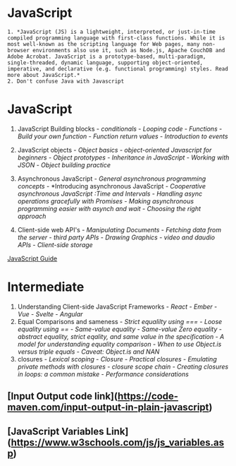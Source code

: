 # **JavaScript**
    1. *JavaScript (JS) is a lightweight, interpreted, or just-in-time compiled programming language with first-class functions. While it is most well-known as the scripting language for Web pages, many non-browser environments also use it, such as Node.js, Apache CouchDB and Adobe Acrobat. JavaScript is a prototype-based, multi-paradigm, single-threaded, dynamic language, supporting object-oriented, imperative, and declarative (e.g. functional programming) styles. Read more about JavaScript.*
    2. Don't confuse Java with Javascript
# **JavaScript**
1. JavaScript Building blocks
            - *conditionals*
            - *Looping code*
            - *Functions*
            - *Build your own function*
            - *Function return values*
            - *Introduction to events*
            
2. JavaScript objects
            - *Object basics*
            - *object-oriented Javascript for beginners*
            - *Object prototypes*
            - *Inheritance in JavaScript*
            - *Working with JSON*
            - *Object building practice*
3. Asynchronous JavaScript
            - *General asynchronous programming concepts*
            - *Introducing asynchronous JavaScript
            - *Cooperative asynchronous JavaScript :Time and Intervals*
            - *Handling async operations gracefully with Promises*
            - *Making asynchronous programming easier with asynch and wait*
            - *Choosing the right approach*
4. Client-side web API's
            - *Manipulating Documents*
            - *Fetching data from the server*
            - *third party APIs*
            - *Drawing Graphics*
            - *video and daudio APIs*
            - *Client-side storage*

[JavaScript Guide](https://developer.mozilla.org/en-US/docs/Web/JavaScript/Guide)


# **Intermediate**

1. Understanding Client-side JavaScript Frameworks
            - *React*
            - *Ember*
            - *Vue*
            - *Svelte*
            - *Angular*
2. Equal Comparisons and sameness
            - *Strict equalilty using ===*
            - *Loose equality using ==*
            - *Same-value equality*
            - *Same-value Zero equality*
            - *abstract equality, strict eqality, and same value in the specification*
            - *A model for understanding equality comparison*
            - *When to use Object.is versus triple equals*
            - *Caveat: Object.is and NAN*
3. closures
            - *Lexical scoping*
            - *Closure*
            - *Practical closures*
            - *Emulating private methods with closures*
            - *closure scope chain*
            - *Creating closures in loops: a common mistake*
            - *Performance considerations*


## **[Input Output code link]**(https://code-maven.com/input-output-in-plain-javascript)

## **[JavaScript Variables Link]**(https://www.w3schools.com/js/js_variables.asp)
